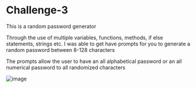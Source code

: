 # Challenge-3

This is a random password generator 

Through the use of multiple variables, functions, methods, if else statements, strings etc. I was able to get have prompts for you to generate a random password between 8-128 characters

The prompts allow the user to have an all alphabetical password or an all numerical password to all randomized characters



![image](https://github.com/BiggieLittles/Challenge-3/assets/156357409/99a5cc8e-38ac-425a-9715-ddbf00acd697)
